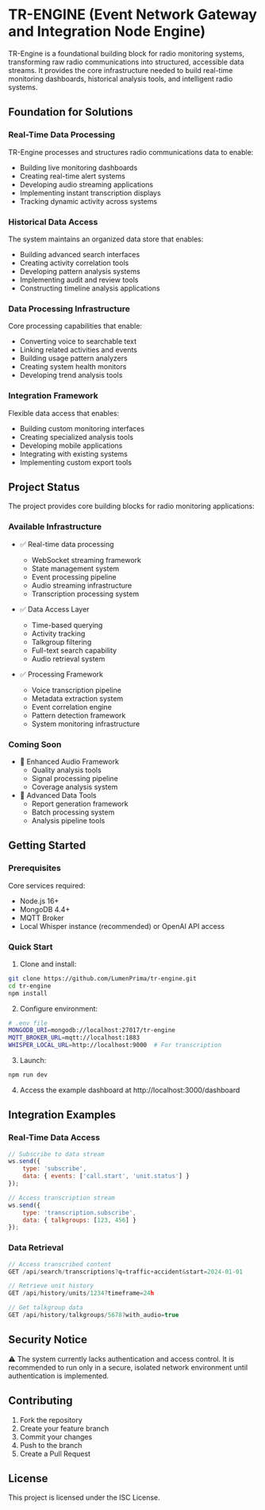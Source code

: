 # TR-ENGINE (Event Network Gateway and Integration Node Engine)

TR-Engine is a foundational building block for radio monitoring systems, transforming raw radio communications into structured, accessible data streams. It provides the core infrastructure needed to build real-time monitoring dashboards, historical analysis tools, and intelligent radio systems.

## Foundation for Solutions

### Real-Time Data Processing
TR-Engine processes and structures radio communications data to enable:
- Building live monitoring dashboards
- Creating real-time alert systems
- Developing audio streaming applications
- Implementing instant transcription displays
- Tracking dynamic activity across systems

### Historical Data Access
The system maintains an organized data store that enables:
- Building advanced search interfaces
- Creating activity correlation tools
- Developing pattern analysis systems
- Implementing audit and review tools
- Constructing timeline analysis applications

### Data Processing Infrastructure
Core processing capabilities that enable:
- Converting voice to searchable text
- Linking related activities and events
- Building usage pattern analyzers
- Creating system health monitors
- Developing trend analysis tools

### Integration Framework
Flexible data access that enables:
- Building custom monitoring interfaces
- Creating specialized analysis tools
- Developing mobile applications
- Integrating with existing systems
- Implementing custom export tools

## Project Status

The project provides core building blocks for radio monitoring applications:

### Available Infrastructure
- ✅ Real-time data processing
  - WebSocket streaming framework
  - State management system
  - Event processing pipeline
  - Audio streaming infrastructure
  - Transcription processing system

- ✅ Data Access Layer
  - Time-based querying
  - Activity tracking
  - Talkgroup filtering
  - Full-text search capability
  - Audio retrieval system

- ✅ Processing Framework
  - Voice transcription pipeline
  - Metadata extraction system
  - Event correlation engine
  - Pattern detection framework
  - System monitoring infrastructure

### Coming Soon
- 🔄 Enhanced Audio Framework
  - Quality analysis tools
  - Signal processing pipeline
  - Coverage analysis system
- 🔄 Advanced Data Tools
  - Report generation framework
  - Batch processing system
  - Analysis pipeline tools

## Getting Started

### Prerequisites

Core services required:
- Node.js 16+
- MongoDB 4.4+
- MQTT Broker
- Local Whisper instance (recommended) or OpenAI API access

### Quick Start

1. Clone and install:
```bash
git clone https://github.com/LumenPrima/tr-engine.git
cd tr-engine
npm install
```

2. Configure environment:
```bash
# .env file
MONGODB_URI=mongodb://localhost:27017/tr-engine
MQTT_BROKER_URL=mqtt://localhost:1883
WHISPER_LOCAL_URL=http://localhost:9000  # For transcription
```

3. Launch:
```bash
npm run dev
```

4. Access the example dashboard at http://localhost:3000/dashboard

## Integration Examples

### Real-Time Data Access
```javascript
// Subscribe to data stream
ws.send({
    type: 'subscribe',
    data: { events: ['call.start', 'unit.status'] }
});

// Access transcription stream
ws.send({
    type: 'transcription.subscribe',
    data: { talkgroups: [123, 456] }
});
```

### Data Retrieval
```javascript
// Access transcribed content
GET /api/search/transcriptions?q=traffic+accident&start=2024-01-01

// Retrieve unit history
GET /api/history/units/1234?timeframe=24h

// Get talkgroup data
GET /api/history/talkgroups/5678?with_audio=true
```

## Security Notice

⚠️ The system currently lacks authentication and access control. It is recommended to run only in a secure, isolated network environment until authentication is implemented.

## Contributing

1. Fork the repository
2. Create your feature branch
3. Commit your changes
4. Push to the branch
5. Create a Pull Request

## License

This project is licensed under the ISC License.
